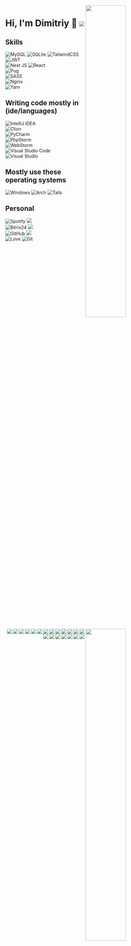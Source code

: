 <!-- Credit: https://github.com/anuraghazra/github-readme-stats -->
<img width="50%" align="right" src="https://github-readme-stats.vercel.app/api?username=ay0ks&hide_border=true&count_private=true&layout=compact&hide_title=true&show_icons=true&theme=dracula&icon_color=5194f0&bg_color=0d1117">
<img width="50%" align="right" src="https://github-readme-stats.vercel.app/api/top-langs/?username=ay0ks&hide=html&layout=compact&hide_border=true&hide_title=true&count_private=true&theme=dracula&icon_color=5194f0&bg_color=0d1117"/>

# Hi, I'm Dimitriy :wave: <img src="https://komarev.com/ghpvc/?username=ay0ks&label=%F0%9F%90%B1%E2%80%8D%F0%9F%91%A4"/>
## Skills
![MySQL](https://img.shields.io/badge/mysql-%2300f.svg?style=for-the-badge&logo=mysql&logoColor=white)
![SQLite](https://img.shields.io/badge/sqlite-%2307405e.svg?style=for-the-badge&logo=sqlite&logoColor=white)
![TailwindCSS](https://img.shields.io/badge/tailwindcss-%2338B2AC.svg?style=for-the-badge&logo=tailwind-css&logoColor=white)<br>
![JWT](https://img.shields.io/badge/JWT-black?style=for-the-badge&logo=JSON%20web%20tokens)<br>
![Next JS](https://img.shields.io/badge/Next-black?style=for-the-badge&logo=next.js&logoColor=white)
![React](https://img.shields.io/badge/react-%2320232a.svg?style=for-the-badge&logo=react&logoColor=%2361DAFB)<br>
![Pug](https://img.shields.io/badge/Pug-FFF?style=for-the-badge&logo=pug&logoColor=A86454)<br>
![SASS](https://img.shields.io/badge/SASS-hotpink.svg?style=for-the-badge&logo=SASS&logoColor=white)<br>
![Nginx](https://img.shields.io/badge/nginx-%23009639.svg?style=for-the-badge&logo=nginx&logoColor=white)<br>
![Yarn](https://img.shields.io/badge/yarn-%232C8EBB.svg?style=for-the-badge&logo=yarn&logoColor=white)
## Writing code mostly in (ide/languages)
![IntelliJ IDEA](https://img.shields.io/badge/IntelliJIDEA-000000.svg?style=for-the-badge&logo=intellij-idea&logoColor=white)
<img align="right" src="https://img.shields.io/badge/javascript-%23323330.svg?style=for-the-badge&logo=javascript&logoColor=%23F7DF1E"/>
<img align="right" src="https://img.shields.io/badge/typescript-%23007ACC.svg?style=for-the-badge&logo=typescript&logoColor=white"/><br>
![Clion](https://img.shields.io/badge/clion-000000?style=for-the-badge&logo=clion)
<img align="right" src="https://img.shields.io/badge/rust-%23000000.svg?style=for-the-badge&logo=rust&logoColor=white"/><br>
![PyCharm](https://img.shields.io/badge/pycharm-143?style=for-the-badge&logo=pycharm&logoColor=black&color=black&labelColor=green)
<img align="right" src="https://img.shields.io/badge/python-3670A0?style=for-the-badge&logo=python&logoColor=ffdd54"/><br>
![PhpStorm](https://img.shields.io/badge/phpstorm-143?style=for-the-badge&logo=phpstorm&logoColor=black&color=black&labelColor=darkorchid)
<img align="right" src="https://img.shields.io/badge/php-%23777BB4.svg?style=for-the-badge&logo=php&logoColor=white"/><br>
![WebStorm](https://img.shields.io/badge/webstorm-143?style=for-the-badge&logo=webstorm&logoColor=white&color=black)
<img align="right" src="https://img.shields.io/badge/css3-%231572B6.svg?style=for-the-badge&logo=css3&logoColor=white"/>
<img align="right" src="https://img.shields.io/badge/SASS-hotpink.svg?style=for-the-badge&logo=SASS&logoColor=white"/>
<img align="right" src="https://img.shields.io/badge/html5-%23E34F26.svg?style=for-the-badge&logo=html5&logoColor=white"/><br>
![Visual Studio Code](https://img.shields.io/badge/Visual%20Studio%20Code-0078d7.svg?style=for-the-badge&logo=visual-studio-code&logoColor=white)
<img align="right" src="https://img.shields.io/badge/-everything%20else-555566?style=for-the-badge"/>
<img align="right" src="https://img.shields.io/badge/markdown-%23000000.svg?style=for-the-badge&logo=markdown&logoColor=white"/><br>
![Visual Studio](https://img.shields.io/badge/Visual%20Studio-5C2D91.svg?style=for-the-badge&logo=visual-studio&logoColor=white)
<img align="right" src="https://img.shields.io/badge/c-%2300599C.svg?style=for-the-badge&logo=c&logoColor=white"/>
<img align="right" src="https://img.shields.io/badge/c++-%2300599C.svg?style=for-the-badge&logo=c%2B%2B&logoColor=white"/><br>
## Mostly use these operating systems
![Windows](https://img.shields.io/badge/Windows-0078D6?style=for-the-badge&logo=windows&logoColor=white)
![Arch](https://img.shields.io/badge/Arch%20Linux-1793D1?logo=arch-linux&logoColor=fff&style=for-the-badge)
![Tails](https://img.shields.io/badge/Tails%20-56347C?&style=for-the-badge&logo=tails&logoColor=white)
## Personal
![Spotify](https://img.shields.io/badge/Spotify-1ED760?style=for-the-badge&logo=spotify&logoColor=white)
![](https://img.shields.io/badge/-%3E-555566?style=for-the-badge)
<img align="right" src="https://img.shields.io/badge/Apple_Music-9933CC?style=for-the-badge&logo=apple-music&logoColor=white"/>
<img align="right" src="https://img.shields.io/badge/Deezer-FEAA2D?style=for-the-badge&logo=deezer&logoColor=white"/>
<img align="right" src="https://img.shields.io/badge/YouTube_Music-FF0000?style=for-the-badge&logo=youtube-music&logoColor=white"/><br>
![Bitrix24](https://img.shields.io/badge/bitrix24-cyan?&style=for-the-badge)
![](https://img.shields.io/badge/-%3E-555566?style=for-the-badge)
<img align="right" src="https://img.shields.io/badge/jira-%230A0FFF.svg?style=for-the-badge&logo=jira&logoColor=white"/>
<img align="right" src="https://img.shields.io/badge/confluence-%23172BF4.svg?style=for-the-badge&logo=confluence&logoColor=white"/>
<img align="right" src="https://img.shields.io/badge/Trello-%23026AA7.svg?style=for-the-badge&logo=Trello&logoColor=white"/><br>
![GitHub](https://img.shields.io/badge/github-%23121011.svg?style=for-the-badge&logo=github&logoColor=white)
![](https://img.shields.io/badge/-%3E-555566?style=for-the-badge)
<img align="right" src="https://img.shields.io/badge/Gitea-34495E?style=for-the-badge&logo=gitea&logoColor=5D9425"/>
<img align="right" src="https://img.shields.io/badge/gitlab-%23181717.svg?style=for-the-badge&logo=gitlab&logoColor=white"/><br>
![Love](https://img.shields.io/badge/%E2%9D%A4%EF%B8%8F-ff00ff.svg?&style=for-the-badge)
![Git](https://img.shields.io/badge/git-%23F05033.svg?style=for-the-badge&logo=git&logoColor=white)

